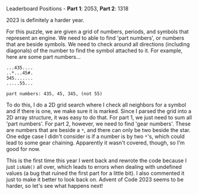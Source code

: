 Leaderboard Positions - **Part 1**: 2053, **Part 2**: 1318

2023 is definitely a harder year.

For this puzzle, we are given a grid of numbers, periods, and symbols that represent an engine. We need to able to find 'part numbers', or numbers that are beside symbols. We need to check around all directions (including diagonals) of the number to find the symbol attached to it. For example, here are some part numbers...

```
...435....
..*...45#.
345.......
.....55...

part numbers: 435, 45, 345, (not 55)
```

To do this, I do a 2D grid search where I check all neighbors for a symbol and if there is one, we make sure it is marked. Since I parsed the grid into a 2D array structure, it was easy to do that. For part 1, we just need to sum all 'part numbers'. For part 2, however, we need to find 'gear numbers'. These are numbers that are beside a `*`, and there can only be two beside the star. One edge case I didn't consider is if a number is by two `*`'s, which could lead to some gear chaining. Apparently it wasn't covered, though, so I'm good for now.

This is the first time this year I went back and rewrote the code because I just `isNaN()` all over, which leads to errors when dealing with undefined values (a bug that ruined the first part for a little bit). I also commented it just to make it better to look back on. Advent of Code 2023 seems to be harder, so let's see what happens next!